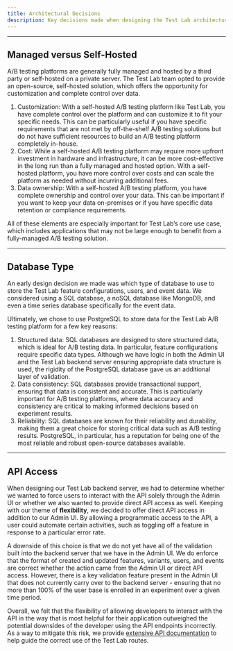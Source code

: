 ```yaml
---
title: Architectural Decisions
description: Key decisions made when designing the Test Lab architecture.
---
```


---

## Managed versus Self-Hosted

A/B testing platforms are generally fully managed and hosted by a third party or self-hosted on a private server. The Test Lab team opted to provide an open-source, self-hosted solution, which offers the opportunity for customization and complete control over data.

1. Customization: With a self-hosted A/B testing platform like Test Lab, you have complete control over the platform and can customize it to fit your specific needs. This can be particularly useful if you have specific requirements that are not met by off-the-shelf A/B testing solutions but do not have sufficient resources to build an A/B testing platform completely in-house.
2. Cost: While a self-hosted A/B testing platform may require more upfront investment in hardware and infrastructure, it can be more cost-effective in the long run than a fully managed and hosted option. With a self-hosted platform, you have more control over costs and can scale the platform as needed without incurring additional fees.
3. Data ownership: With a self-hosted A/B testing platform, you have complete ownership and control over your data. This can be important if you want to keep your data on-premises or if you have specific data retention or compliance requirements.

All of these elements are especially important for Test Lab’s core use case, which includes applications that may not be large enough to benefit from a fully-managed A/B testing solution.

---

## Database Type

An early design decision we made was which type of database to use to store the Test Lab feature configurations, users, and event data. We considered using a SQL database, a noSQL database like MongoDB, and even a time series database specifically for the event data.

Ultimately, we chose to use PostgreSQL to store data for the Test Lab A/B testing platform for a few key reasons:

1. Structured data: SQL databases are designed to store structured data, which is ideal for A/B testing data. In particular, feature configurations require specific data types. Although we have logic in both the Admin UI and the Test Lab backend server ensuring appropriate data structure is used, the rigidity of the PostgreSQL database gave us an additional layer of validation.
2. Data consistency: SQL databases provide transactional support, ensuring that data is consistent and accurate. This is particularly important for A/B testing platforms, where data accuracy and consistency are critical to making informed decisions based on experiment results.
3. Reliability: SQL databases are known for their reliability and durability, making them a great choice for storing critical data such as A/B testing results. PostgreSQL, in particular, has a reputation for being one of the most reliable and robust open-source databases available.

---

## API Access

When designing our Test Lab backend server, we had to determine whether we wanted to force users to interact with the API solely through the Admin UI or whether we also wanted to provide direct API access as well. Keeping with our theme of **flexibility**, we decided to offer direct API access in addition to our Admin UI. By allowing a programmatic access to the API, a user could automate certain activities, such as toggling off a feature in response to a particular error rate.

A downside of this choice is that we do not yet have all of the validation built into the backend server that we have in the Admin UI. We do enforce that the format of created and updated features, variants, users, and events are correct whether the action came from the Admin UI or direct API access. However, there is a key validation feature present in the Admin UI that does not currently carry over to the backend server - ensuring that no more than 100% of the user base is enrolled in an experiment over a given time period.

Overall, we felt that the flexibility of allowing developers to interact with the API in the way that is most helpful for their application outweighed the potential downsides of the developer using the API endpoints incorrectly. As a way to mitigate this risk, we provide [extensive API documentation](/docs/api-docs) to help guide the correct use of the Test Lab routes.
